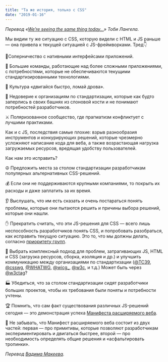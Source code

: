 ```yaml
---
title: "Та же история, только с CSS"
date: "2019-01-16"
---
```


_Перевод «[We’re seeing the same thing today…](https://twitter.com/tobie/status/1083316137826365442)» Тоби Лангела._

Мы видим ту же ситуацию с CSS, которую видели с HTML и JS раньше — она привела к текущей ситуацией с JS-фреймворками. Тред👇

📱Соперничество с нативными интерфейсами приложений.

🐘 Большие команды, работающие над более сложными приложениями, с потребностями, которые не обеспечиваются текущими стандартизированными технологиями.

🚀 Культура «двигайся быстро, ломай дрова».

🏰 Недоверие к организациям по стандартизации, которые как будто заперлись в своих башнях из слоновой кости и не понимают потребностей разработчиков.

⚔️ Поляризованное сообщество, где прагматизм конфликтует с лучшими практиками.

Как и с JS, последствия самые плохие: взрыв разнообразия инструментов и конкурирующих решений, которые чрезмерно усложняют написание кода для веба, а также возрастающая нагрузка загружаемых ресурсов, вредящая удобству пользователей.

Как нам это исправить?

☮️ Предложить места за столом стандартизации разработчикам популярных альтернативных CSS-решений.

💰 Если они не поддерживаются крупными компаниями, то покрыть их расходы и даже заплатить за их время.

👂 Выслушать, что им есть сказать и очень постараться понять проблемы, которые они пытаются решить и причины выбора решений, которые они нашли.

✋ Прекратить считать, что эти JS-решения для CSS — всего лишь неспособность разработчиков понять CSS, и попробовать разобраться, как исправить текущую ситуацию. Это то, что мы должны делать, согласно [приоритету групп](https://www.w3.org/TR/html-design-principles/#priority-of-constituencies).

🤝 Выбрать комплексный подход для проблем, затрагивающих JS, HTML и CSS (загрузка ресурсов, сборка, изоляция и др.) и улучшить коммуникацию между организациями по стандартизации ([@TC39](http://twitter.com/TC39), [@csswg](http://twitter.com/csswg), [@WHATWG](http://twitter.com/WHATWG), [@wicg_](http://twitter.com/wicg_), [@w3c](http://twitter.com/w3c), и т.д.) Может быть через [@w3ctag](http://twitter.com/w3ctag)?

🏭 Убедиться, что за столом стандартизации сидят разработчики больших проектов, чтобы их требования были поняты и потребности учтены.

🏆 Помнить, что сам факт существования различных JS-решений сегодня — это демонстрация успеха [Манифеста расширяемого веба](https://github.com/extensibleweb/manifesto).

🐄 Не забывать, что Манифест расширяемого веба состоит из двух частей: первая — про примитивы, которые позволяют разработчикам экспериментировать и двигаться быстрее, второй — про необходимость определять общие решения и «асфальтировать тропинки».

_Перевод [Вадима Макеева](https://medium.com/@pepelsbey)._
